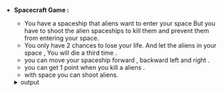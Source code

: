 - **Spacecraft Game :** 

  - You have a spaceship that aliens want to enter your space But you have to shoot the alien spaceships to kill them and prevent them from entering your space.
  - You only have 2 chances to lose your life. And let the aliens in your space , You will die a third time .
  - you can move your spaceship forward , backward left and right .
  - you can get 1 point when you kill a aliens .
  - with space you can shoot aliens.
   

 
  <details>
      <summary>output</summary>
      <br>
      <img src="https://github.com/hedieh-hj/os-lab/blob/master/12/output.png?raw=true" width="350" title="summery of output">

    </details>
